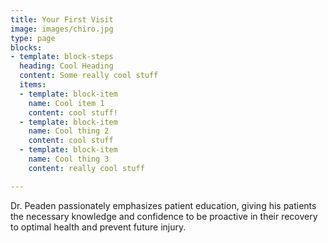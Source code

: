 ```yaml
---
title: Your First Visit
image: images/chiro.jpg
type: page
blocks:
- template: block-steps
  heading: Cool Heading
  content: Some really cool stuff
  items:
  - template: block-item
    name: Cool item 1
    content: cool stuff!
  - template: block-item
    name: Cool thing 2
    content: cool stuff
  - template: block-item
    name: Cool thing 3
    content: really cool stuff

---
```

Dr. Peaden passionately emphasizes patient education, giving his patients the necessary knowledge and confidence to be proactive in their recovery to optimal health and prevent future injury.